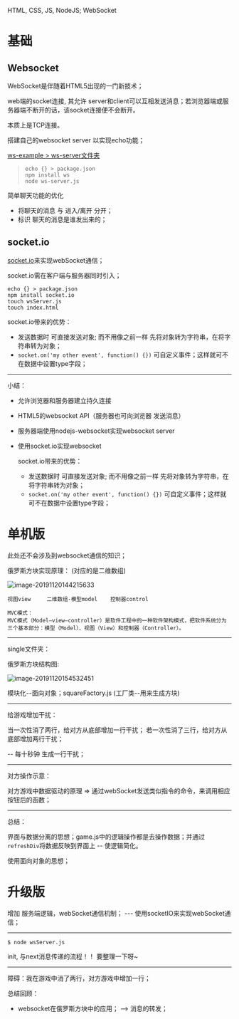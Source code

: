 HTML, CSS, JS, NodeJS; WebSocket

# 基础

## Websocket

WebSocket是伴随着HTML5出现的一门新技术；

web端的socket连接, 其允许 server和client可以互相发送消息；若浏览器端或服务器端不断开的话，该socket连接便不会断开。

本质上是TCP连接。



搭建自己的websocket server 以实现echo功能；

[ws-example > ws-server文件夹]()

> ```
>echo {} > package.json
> npm install ws 
>node ws-server.js
> ```



简单聊天功能的优化

- 将聊天的消息 与 进入/离开 分开；
- 标识 聊天的消息是谁发出来的；



## socket.io

[socket.io]( https://socket.io/ )来实现webSocket通信；

socket.io需在客户端与服务器同时引入；

```
echo {} > package.json
npm install socket.io
touch wsServer.js
touch index.html
```

socket.io带来的优势：

- 发送数据时 可直接发送对象; 而不用像之前一样 先将对象转为字符串，在将字符串转为对象；
- `socket.on('my other event', function() {})` 可自定义事件；这样就可不在数据中设置type字段；



-------------

小结：

- 允许浏览器和服务器建立持久连接 

- HTML5的websocket API（服务器也可向浏览器 发送消息）

- 服务器端使用nodejs-websocket实现websocket server

- 使用socket.io实现websocket

  socket.io带来的优势：

  - 发送数据时 可直接发送对象; 而不用像之前一样 先将对象转为字符串，在将字符串转为对象；
  - `socket.on('my other event', function() {})` 可自定义事件；这样就可不在数据中设置type字段；



# 单机版

此处还不会涉及到websocket通信的知识；

俄罗斯方块实现原理：  (对应的是二维数组)

![image-20191120144215633](D:\Lydia\github\WebSocket\mdImage\image-20191120144215633.png)

```
视图view     二维数组-模型model    控制器control

MVC模式：
MVC模式（Model–view–controller）是软件工程中的一种软件架构模式，把软件系统分为三个基本部分：模型（Model）、视图（View）和控制器（Controller）。
```



---------------

single文件夹：

俄罗斯方块结构图:

![image-20191120154532451](D:\Lydia\github\WebSocket\mdImage\image-20191120154532451.png)

模块化--面向对象；squareFactory.js (工厂类--用来生成方块)

----------------

给游戏增加干扰：

当一次性消了两行，给对方从底部增加一行干扰； 若一次性消了三行，给对方从底部增加两行干扰；

-- 每十秒钟 生成一行干扰；



------------

对方操作示意：

对方游戏中数据驱动的原理 => 通过webSocket发送类似指令的命令，来调用相应按钮后的函数；

----------

总结：

界面与数据分离的思想；game.js中的逻辑操作都是去操作数据；并通过`refreshDiv`将数据反映到界面上 -- 使逻辑简化。

使用面向对象的思想；



# 升级版

增加 服务端逻辑，webSocket通信机制； --- 使用socketIO来实现webSocket通信；

---------------

```
$ node wsServer.js
```

init, 与next消息传递的流程！！ 要整理一下呀~

--------------

障碍：我在游戏中消了两行，对方游戏中增加一行；



总结回顾：

- websocket在俄罗斯方块中的应用； --> 消息的转发；

  